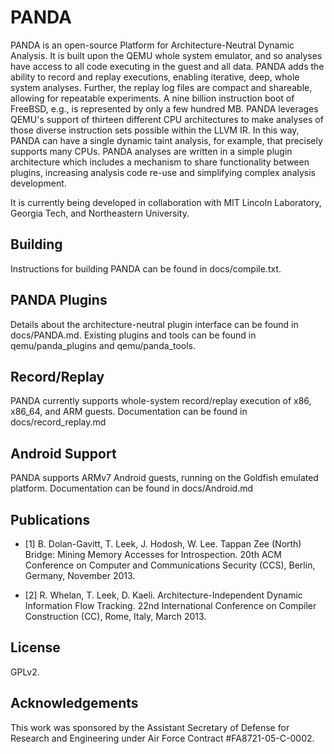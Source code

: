PANDA
====
PANDA is an open-source Platform for Architecture-Neutral Dynamic Analysis. It is built upon the QEMU whole system emulator, and so analyses have access to all code executing in the guest and all data. PANDA adds the ability to record and replay executions, enabling iterative, deep, whole system analyses. Further, the replay log files are compact and shareable, allowing for repeatable experiments. A nine billion instruction boot of FreeBSD, e.g., is represented by only a few hundred MB. PANDA leverages QEMU's support of thirteen different CPU architectures to make analyses of those diverse instruction sets possible within the LLVM IR. In this way, PANDA can have a single dynamic taint analysis, for example, that precisely supports many CPUs. PANDA analyses are written in a simple plugin architecture which includes a mechanism to share functionality between plugins, increasing analysis code re-use and simplifying complex analysis development. 

It is currently being developed in collaboration with MIT Lincoln
Laboratory, Georgia Tech, and Northeastern University.

Building
----
Instructions for building PANDA can be found in docs/compile.txt.

PANDA Plugins
----
Details about the architecture-neutral plugin interface can be found in
docs/PANDA.md.  Existing plugins and tools can be found in qemu/panda\_plugins
and qemu/panda\_tools.

Record/Replay
----
PANDA currently supports whole-system record/replay execution of x86, x86\_64,
and ARM guests.  Documentation can be found in docs/record\_replay.md

Android Support
----
PANDA supports ARMv7 Android guests, running on the Goldfish emulated platform.
Documentation can be found in docs/Android.md

Publications
----
* [1] B. Dolan-Gavitt, T. Leek, J. Hodosh, W. Lee.  Tappan Zee (North) Bridge:
Mining Memory Accesses for Introspection. 20th ACM Conference on Computer and
Communications Security (CCS), Berlin, Germany, November 2013.

* [2] R. Whelan, T. Leek, D. Kaeli.  Architecture-Independent Dynamic
Information Flow Tracking. 22nd International Conference on Compiler
Construction (CC), Rome, Italy, March 2013.

License
----
GPLv2.

Acknowledgements
----
This work was sponsored by the Assistant Secretary of Defense for Research and
Engineering under Air Force Contract #FA8721-05-C-0002.


